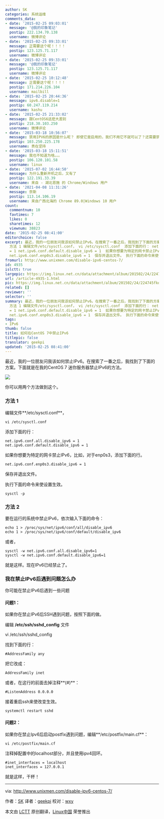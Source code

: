 ```yaml
---
author: SK
categories: 系统运维
comments_data:
- date: '2015-02-25 09:03:01'
  message: '@我的印象笔记'
  postip: 222.134.70.138
  username: 微博评论
- date: '2015-02-25 09:33:01'
  message: 正需要这个呢！！！！
  postip: 123.125.71.117
  username: 微博评论
- date: '2015-02-25 09:33:01'
  message: '@我的印象笔记'
  postip: 123.125.71.117
  username: 微博评论
- date: '2015-02-25 10:12:48'
  message: 正需要这个呢！！！！
  postip: 171.214.226.104
  username: mailbill
- date: '2015-02-25 20:44:36'
  message: ipv6.disable=1
  postip: 60.247.119.214
  username: kashu
- date: '2015-02-25 21:33:02'
  message: 跟CentOS6这麽大差别
  postip: 218.30.103.250
  username: 微博评论
- date: '2015-03-18 10:56:07'
  message: 禁用IPV6的原因是什么呢？ 即使它是启用的，我们不用它不就可以了？还需要禁用吗？
  postip: 103.250.225.178
  username: 贵在坚持
- date: '2015-03-18 15:11:51'
  message: 我也不知道为啥。。。
  postip: 106.120.101.58
  username: linux
- date: '2015-07-02 16:44:50'
  message: 为什么重新开机之后，又有了
  postip: 122.191.33.39
  username: 来自 - 湖北恩施 的 Chrome/Windows 用户
- date: '2021-04-08 11:31:26'
  message: 奈斯
  postip: 113.14.106.19
  username: 来自广西北海的 Chrome 89.0|Windows 10 用户
count:
  commentnum: 10
  favtimes: 7
  likes: 0
  sharetimes: 12
  viewnum: 38823
date: '2015-02-25 08:41:00'
editorchoice: false
excerpt: 最近，我的一位朋友问我该如何禁止IPv6。在搜索了一番之后，我找到了下面的方案。下面就是在我的CentOS 7 迷你服务器禁止IPv6的方法。  你可以用两个方法做到这个。
  方法 1 编辑文件/etc/sysctl.conf， vi /etc/sysctl.conf  添加下面的行： net.ipv6.conf.all.disable_ipv6
  = 1 net.ipv6.conf.default.disable_ipv6 = 1  如果你想要为特定的网卡禁止IPv6，比如，对于enp0s3，添加下面的行。
  net.ipv6.conf.enp0s3.disable_ipv6 = 1  保存并退出文件。 执行下面的命令来使设置生效。 sysctl -p  方法 2 要在运行的系统中禁止IPv6，依次输
fromurl: http://www.unixmen.com/disable-ipv6-centos-7/
id: 4935
islctt: true
largepic: https://img.linux.net.cn/data/attachment/album/201502/24/224745fkdfeg972z7rwett.jpg
url: /article-4935-1.html
pic: https://img.linux.net.cn/data/attachment/album/201502/24/224745fkdfeg972z7rwett.jpg.thumb.jpg
related: []
reviewer: ''
selector: ''
summary: 最近，我的一位朋友问我该如何禁止IPv6。在搜索了一番之后，我找到了下面的方案。下面就是在我的CentOS 7 迷你服务器禁止IPv6的方法。  你可以用两个方法做到这个。
  方法 1 编辑文件/etc/sysctl.conf， vi /etc/sysctl.conf  添加下面的行： net.ipv6.conf.all.disable_ipv6
  = 1 net.ipv6.conf.default.disable_ipv6 = 1  如果你想要为特定的网卡禁止IPv6，比如，对于enp0s3，添加下面的行。
  net.ipv6.conf.enp0s3.disable_ipv6 = 1  保存并退出文件。 执行下面的命令来使设置生效。 sysctl -p  方法 2 要在运行的系统中禁止IPv6，依次输
tags:
- IPv6
thumb: false
title: 如何在CentOS 7中禁止IPv6
titlepic: false
translator: geekpi
updated: '2015-02-25 08:41:00'
---
```


最近，我的一位朋友问我该如何禁止IPv6。在搜索了一番之后，我找到了下面的方案。下面就是在我的CentOS 7 迷你服务器禁止IPv6的方法。


![](/data/attachment/album/201502/24/224745fkdfeg972z7rwett.jpg)


你可以用两个方法做到这个。


### 方法 1


编辑文件**/etc/sysctl.conf**，



```
vi /etc/sysctl.conf

```

添加下面的行：



```
net.ipv6.conf.all.disable_ipv6 = 1
net.ipv6.conf.default.disable_ipv6 = 1

```

如果你想要为特定的网卡禁止IPv6，比如，对于enp0s3，添加下面的行。



```
net.ipv6.conf.enp0s3.disable_ipv6 = 1

```

保存并退出文件。


执行下面的命令来使设置生效。



```
sysctl -p

```

### 方法 2


要在运行的系统中禁止IPv6，依次输入下面的命令：



```
echo 1 > /proc/sys/net/ipv6/conf/all/disable_ipv6
echo 1 > /proc/sys/net/ipv6/conf/default/disable_ipv6

```

或者，



```
sysctl -w net.ipv6.conf.all.disable_ipv6=1
sysctl -w net.ipv6.conf.default.disable_ipv6=1

```

就是这样。现在IPv6已经禁止了。


### 我在禁止IPv6后遇到问题怎么办


你可能在禁止IPv6后遇到一些问题


#### 问题1：


如果你在禁止IPv6后SSH遇到问题，按照下面的做。


编辑 **/etc/ssh/sshd\_config** 文件


vi /etc/ssh/sshd\_config


找到下面的行：



```
#AddressFamily any

```

把它改成：



```
AddressFamily inet

```

或者，在这行的前面去掉注释**(#)**：



```
#ListenAddress 0.0.0.0

```

接着重启ssh来使改变生效。



```
systemctl restart sshd

```

#### 问题2：


如果你在禁止Ipv6后启动postfix遇到问题，编辑**/etc/postfix/main.cf**：



```
vi /etc/postfix/main.cf

```

注释掉配置中的localhost部分，并且使用ipv4回环。



```
#inet_interfaces = localhost
inet_interfaces = 127.0.0.1

```

就是这样，干杯！




---


via: <http://www.unixmen.com/disable-ipv6-centos-7/>


作者：[SK](http://www.unixmen.com/author/sk/) 译者：[geekpi](https://github.com/geekpi) 校对：[wxy](https://github.com/wxy)


本文由 [LCTT](https://github.com/LCTT/TranslateProject) 原创翻译，[Linux中国](http://linux.cn/) 荣誉推出